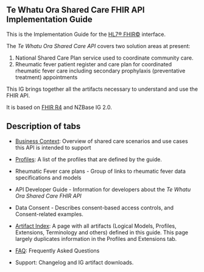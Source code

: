 ## Te Whatu Ora Shared Care FHIR API Implementation Guide

This is the Implementation Guide for the [HL7® FHIR©](http://hl7.org/fhir) interface.  

The *Te Whatu Ora Shared Care API* covers two solution areas at present:

1. National Shared Care Plan service used to coordinate community care.
1. Rheumatic fever patient register and care plan for coordinated rheumatic fever care including secondary prophylaxis (preventative treatment) appointments

This IG brings together all the artifacts necessary to understand and use the FHIR API.

It is based on [FHIR R4](http://hl7.org/fhir/) and NZBase IG 2.0.

## Description of tabs

- [Business Context](./businessContext.html): Overview of shared care scenarios and use cases this API is intended to support

- [Profiles](./artifacts.html#structures-resource-profiles): A list of the profiles that are defined by the guide.

- Rheumatic Fever care plans - Group of links to rheumatic fever data specifications and models

- API Developer Guide - Information for developers about the *Te Whatu Ora Shared Care FHIR API*

- Data Consent - Describes consent-based access controls, and Consent-related examples. 

- [Artifact Index](artifacts.html): A page with all artifacts (Logical Models, Profiles, Extensions, Terminology and others) defined in this guide. This page largely duplicates information in the Profiles and Extensions tab.

- [FAQ](./faq.html): Frequently Asked Questions

- Support: Changelog and IG artifact downloads.
